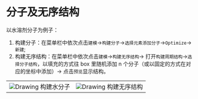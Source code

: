 # 分子及无序结构

以水溶剂分子为例子：

1. 构建分子：在菜单栏中依次点击`建模`→`构建分子`→`选择元素添加分子`→`Optimize`→`新建`;
2. 构建无序结构：在菜单栏中依次点击`建模`→`构建无序结构`→ 打开`构建周期结构`→`选择分子结构`，以填充的方式往 box 里随机添加 n 个分子（或以固定的方式在对应的坐标中添加）→ 点击`预览`显示结构。

<table><tr>
    <td> 
        <center>
            <img src={require('./nested/qstudio_example_mol1.png').default} alt="Drawing" />
            <font>构建水分子</font>
        </center>
    </td>
    <td> 
        <center>
            <img src={require('./nested/qstudio_example_mol2.png').default} alt="Drawing" />
            <font>构建无序结构</font>
        </center>
    </td>
</tr></table>
